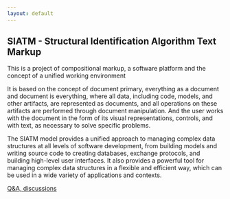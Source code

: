 ```yaml
---
layout: default
---
```


## SIATM - Structural Identification Algorithm Text Markup
This is a project of compositional markup, a software platform and the concept of a unified working environment

It is based on the concept of document primary, everything as a document and document is everything, where all data, including code, models, and other artifacts,
are represented as documents, and all operations on these artifacts are performed through document manipulation.
And the user works with the document in the form of its visual representations, controls, and with text, as necessary to solve specific problems.

The SIATM model provides a unified approach to managing complex data
structures at all levels of software development, from building models and writing source code to creating databases, exchange protocols, and building high-level user interfaces.
It also provides a powerful tool for managing complex data structures in a flexible and efficient way, which can be used in a wide variety of applications and contexts.

[Q&A, discussions](https://github.com/aplib/aplib.github.io/discussions/)